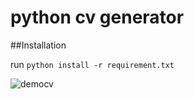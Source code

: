 # python cv generator

##Installation


run `python install -r requirement.txt`





![democv](https://user-images.githubusercontent.com/73483819/206940376-9ef745db-7a24-443c-8ccd-bf1bb6be860c.png)
